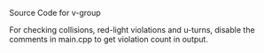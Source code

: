 Source Code for v-group

For checking collisions, red-light violations and u-turns, disable the comments in main.cpp to get violation count in output.
